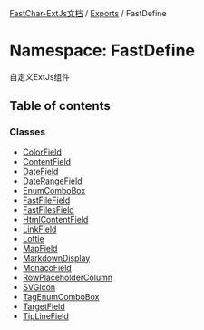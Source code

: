 [FastChar-ExtJs文档](../README.md) / [Exports](../modules.md) / FastDefine

# Namespace: FastDefine

自定义ExtJs组件

## Table of contents

### Classes

- [ColorField](../classes/FastDefine.ColorField.md)
- [ContentField](../classes/FastDefine.ContentField.md)
- [DateField](../classes/FastDefine.DateField.md)
- [DateRangeField](../classes/FastDefine.DateRangeField.md)
- [EnumComboBox](../classes/FastDefine.EnumComboBox.md)
- [FastFileField](../classes/FastDefine.FastFileField.md)
- [FastFilesField](../classes/FastDefine.FastFilesField.md)
- [HtmlContentField](../classes/FastDefine.HtmlContentField.md)
- [LinkField](../classes/FastDefine.LinkField.md)
- [Lottie](../classes/FastDefine.Lottie.md)
- [MapField](../classes/FastDefine.MapField.md)
- [MarkdownDisplay](../classes/FastDefine.MarkdownDisplay.md)
- [MonacoField](../classes/FastDefine.MonacoField.md)
- [RowPlaceholderColumn](../classes/FastDefine.RowPlaceholderColumn.md)
- [SVGIcon](../classes/FastDefine.SVGIcon.md)
- [TagEnumComboBox](../classes/FastDefine.TagEnumComboBox.md)
- [TargetField](../classes/FastDefine.TargetField.md)
- [TipLineField](../classes/FastDefine.TipLineField.md)
